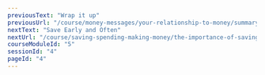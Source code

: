 ```yaml
---
previousText: "Wrap it up"
previousUrl: "/course/money-messages/your-relationship-to-money/summary"
nextText: "Save Early and Often"
nextUrl: "/course/saving-spending-making-money/the-importance-of-saving/save-early-and-often"
courseModuleId: "5"
sessionId: "4"
pageId: "4"
---
```




